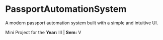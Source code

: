 # PassportAutomationSystem
A modern passport automation system built with a simple and intuitive UI.

Mini Project for the **Year:** III | **Sem:** V

